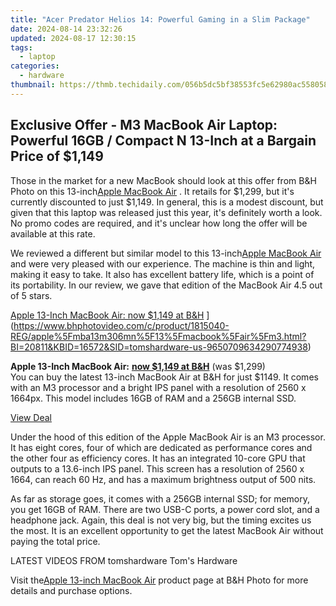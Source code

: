 ```yaml
---
title: "Acer Predator Helios 14: Powerful Gaming in a Slim Package"
date: 2024-08-14 23:32:26
updated: 2024-08-17 12:30:15
tags:
  - laptop
categories:
  - hardware
thumbnail: https://thmb.techidaily.com/056b5dc5bf38553fc5e62980ac558058cdfef6fae043dca04e140a16eeec969f.jpg
---
```


## Exclusive Offer - M3 MacBook Air Laptop: Powerful 16GB / Compact N 13-Inch at a Bargain Price of $1,149

Those in the market for a new MacBook should look at this offer from B&H Photo on this 13-inch[Apple MacBook Air](https://www.bhphotovideo.com/c/product/1815040-REG/apple%5Fmba13m306mn%5F13%5Fmacbook%5Fair%5Fm3.html?BI=20811&KBID=16572&SID=tomshardware-us-4129610443775462363) . It retails for $1,299, but it's currently discounted to just $1,149\. In general, this is a modest discount, but given that this laptop was released just this year, it's definitely worth a look. No promo codes are required, and it's unclear how long the offer will be available at this rate.

 We reviewed a different but similar model to this 13-inch[Apple MacBook Air](https://tools.techidaily.com) and were very pleased with our experience. The machine is thin and light, making it easy to take. It also has excellent battery life, which is a point of its portability. In our review, we gave that edition of the MacBook Air 4.5 out of 5 stars.

[Apple 13-Inch MacBook Air: now $1,149 at B&amp;H](https://cdn.mos.cms.futurecdn.net/Csb7aRYuemhoBo6myWVb2R-200-100.jpg "Apple 13-Inch MacBook Air: now $1,149 at B&amp;H") ](https://www.bhphotovideo.com/c/product/1815040-REG/apple%5Fmba13m306mn%5F13%5Fmacbook%5Fair%5Fm3.html?BI=20811&KBID=16572&SID=tomshardware-us-9650709634290774938)

**Apple 13-Inch MacBook Air:** [**now $1,149 at B&H**](https://www.bhphotovideo.com/c/product/1815040-REG/apple%5Fmba13m306mn%5F13%5Fmacbook%5Fair%5Fm3.html?BI=20811&KBID=16572&SID=tomshardware-us-1151465904935938710) (was $1,299)  
 You can buy the latest 13-inch MacBook Air at B&H for just $1149\. It comes with an M3 processor and a bright IPS panel with a resolution of 2560 x 1664px. This model includes 16GB of RAM and a 256GB internal SSD.

[View Deal](https://www.bhphotovideo.com/c/product/1815040-REG/apple%5Fmba13m306mn%5F13%5Fmacbook%5Fair%5Fm3.html?BI=20811&KBID=16572&SID=tomshardware-us-9650709634290774938)

 Under the hood of this edition of the Apple MacBook Air is an M3 processor. It has eight cores, four of which are dedicated as performance cores and the other four as efficiency cores. It has an integrated 10-core GPU that outputs to a 13.6-inch IPS panel. This screen has a resolution of 2560 x 1664, can reach 60 Hz, and has a maximum brightness output of 500 nits.

 As far as storage goes, it comes with a 256GB internal SSD; for memory, you get 16GB of RAM. There are two USB-C ports, a power cord slot, and a headphone jack. Again, this deal is not very big, but the timing excites us the most. It is an excellent opportunity to get the latest MacBook Air without paying the total price.

 LATEST VIDEOS FROM tomshardware Tom's Hardware

 Visit the[Apple 13-inch MacBook Air](https://www.bhphotovideo.com/c/product/1815040-REG/apple%5Fmba13m306mn%5F13%5Fmacbook%5Fair%5Fm3.html?BI=20811&KBID=16572&SID=tomshardware-us-3482309082954226213) product page at B&H Photo for more details and purchase options.

<ins class="adsbygoogle"
     style="display:block"
     data-ad-format="autorelaxed"
     data-ad-client="ca-pub-7571918770474297"
     data-ad-slot="1223367746"></ins>



<ins class="adsbygoogle"
     style="display:block"
     data-ad-client="ca-pub-7571918770474297"
     data-ad-slot="8358498916"
     data-ad-format="auto"
     data-full-width-responsive="true"></ins>

